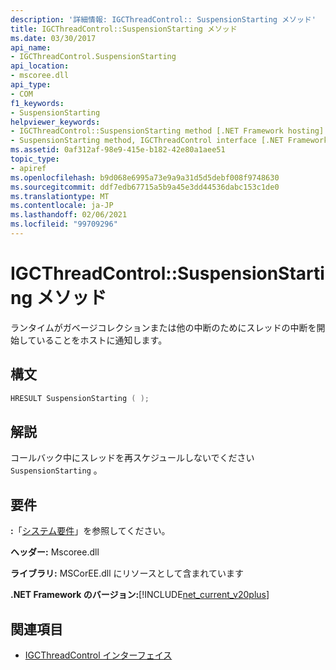 ```yaml
---
description: '詳細情報: IGCThreadControl:: SuspensionStarting メソッド'
title: IGCThreadControl::SuspensionStarting メソッド
ms.date: 03/30/2017
api_name:
- IGCThreadControl.SuspensionStarting
api_location:
- mscoree.dll
api_type:
- COM
f1_keywords:
- SuspensionStarting
helpviewer_keywords:
- IGCThreadControl::SuspensionStarting method [.NET Framework hosting]
- SuspensionStarting method, IGCThreadControl interface [.NET Framework hosting]
ms.assetid: 0af312af-98e9-415e-b182-42e80a1aee51
topic_type:
- apiref
ms.openlocfilehash: b9d068e6995a73e9a9a31d5d5debf008f9748630
ms.sourcegitcommit: ddf7edb67715a5b9a45e3dd44536dabc153c1de0
ms.translationtype: MT
ms.contentlocale: ja-JP
ms.lasthandoff: 02/06/2021
ms.locfileid: "99709296"
---
```

# <a name="igcthreadcontrolsuspensionstarting-method"></a>IGCThreadControl::SuspensionStarting メソッド

ランタイムがガベージコレクションまたは他の中断のためにスレッドの中断を開始していることをホストに通知します。  
  
## <a name="syntax"></a>構文  
  
```cpp  
HRESULT SuspensionStarting ( );  
```  
  
## <a name="remarks"></a>解説  

 コールバック中にスレッドを再スケジュールしないでください `SuspensionStarting` 。  
  
## <a name="requirements"></a>要件  

 **:**「[システム要件](../../get-started/system-requirements.md)」を参照してください。  
  
 **ヘッダー:** Mscoree.dll  
  
 **ライブラリ:** MSCorEE.dll にリソースとして含まれています  
  
 **.NET Framework のバージョン:**[!INCLUDE[net_current_v20plus](../../../../includes/net-current-v20plus-md.md)]  
  
## <a name="see-also"></a>関連項目

- [IGCThreadControl インターフェイス](igcthreadcontrol-interface.md)
